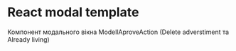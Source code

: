 # React modal template
Компонент модального вікна ModellAproveAction (Delete adverstiment та Already living)	
